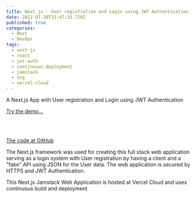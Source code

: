 ```yaml
---
title: Next.js - User registration and Login using JWT Authentication
date: 2022-07-30T15:47:33.710Z
published: true
categories:
  - Next
  - DevOps
tags:
  - next-js
  - react
  - jwt-auth
  - continuous-deployment
  - jamstack
  - ssg
  - vercel-cloud
---
```

A Next.js App with User registration and Login using JWT Authentication

<a href="https://next-js-registration-login.vercel.app/" target="_blank">Try the demo...</a>

<br /><br />

<a href="https://github.com/persteenolsen/next-js-registration-login" target="_blank">The code at GitHub</a>

The Next.js framework was used for creating this full stack web application serving as a login system with User registration by having a client and a "fake" API using JSON for the User data. The web application is secured by HTTPS and JWT Authentication.

This Next.js Jamstack Web Application is hosted at Vercel Cloud and uses continuous build and deployment